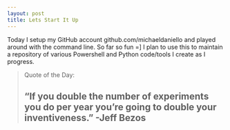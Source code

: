 ```yaml
---
layout: post
title: Lets Start It Up
---
```


<div class="entry-content">
		<p>Today I setup my GitHub account github.com/michaeldaniello and played around with the command line. So far so fun =] I plan to use this to maintain a repository of various Powershell and Python code/tools I create as I progress.</p>
<blockquote><p>Quote of the Day:</p>
<h2><b>“If you double the number of experiments you do per year you’re going to double your inventiveness.” -Jeff Bezos</b></h2>
</blockquote>
	</div>




